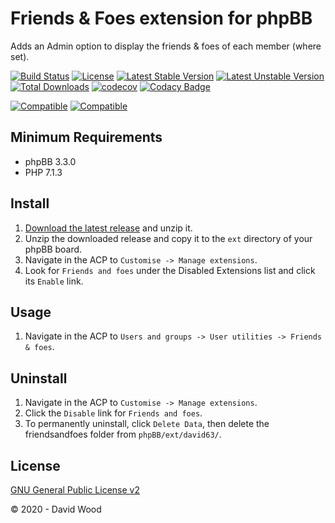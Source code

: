 # Friends & Foes extension for phpBB

Adds an Admin option to display the friends & foes of each member (where set).

[![Build Status](https://github.com/david63/friendsandfoes/workflows/Tests/badge.svg)](https://github.com/phpbb-extensions/david63/friendsandfoes)
[![License](https://poser.pugx.org/david63/friendsandfoes/license)](https://packagist.org/packages/david63/friendsandfoes)
[![Latest Stable Version](https://poser.pugx.org/david63/friendsandfoes/v/stable)](https://packagist.org/packages/david63/friendsandfoes)
[![Latest Unstable Version](https://poser.pugx.org/david63/friendsandfoes/v/unstable)](https://packagist.org/packages/david63/friendsandfoes)
[![Total Downloads](https://poser.pugx.org/david63/friendsandfoes/downloads)](https://packagist.org/packages/david63/friendsandfoes)
[![codecov](https://codecov.io/gh/david63/friendsandfoes/branch/master/graph/badge.svg?token=D2500PgRex)](https://codecov.io/gh/david63/friendsandfoes)
[![Codacy Badge](https://api.codacy.com/project/badge/Grade/23fec10eee284d68b633e4f4e5656079)](https://www.codacy.com/manual/david63/friendsandfoes?utm_source=github.com&amp;utm_medium=referral&amp;utm_content=david63/friendsandfoes&amp;utm_campaign=Badge_Grade)

[![Compatible](https://img.shields.io/badge/compatible-phpBB:3.2.x-blue.svg)](https://shields.io/)
 [![Compatible](https://img.shields.io/badge/compatible-phpBB:3.3.x-blue.svg)](https://shields.io/)

## Minimum Requirements
* phpBB 3.3.0
* PHP 7.1.3

## Install
1. [Download the latest release](https://github.com/david63/friendsandfoes/archive/3.2.zip) and unzip it.
2. Unzip the downloaded release and copy it to the `ext` directory of your phpBB board.
3. Navigate in the ACP to `Customise -> Manage extensions`.
4. Look for `Friends and foes` under the Disabled Extensions list and click its `Enable` link.

## Usage
1. Navigate in the ACP to `Users and groups -> User utilities -> Friends & foes`.

## Uninstall
1. Navigate in the ACP to `Customise -> Manage extensions`.
2. Click the `Disable` link for `Friends and foes`.
3. To permanently uninstall, click `Delete Data`, then delete the friendsandfoes folder from `phpBB/ext/david63/`.

## License
[GNU General Public License v2](http://opensource.org/licenses/GPL-2.0)

© 2020 - David Wood